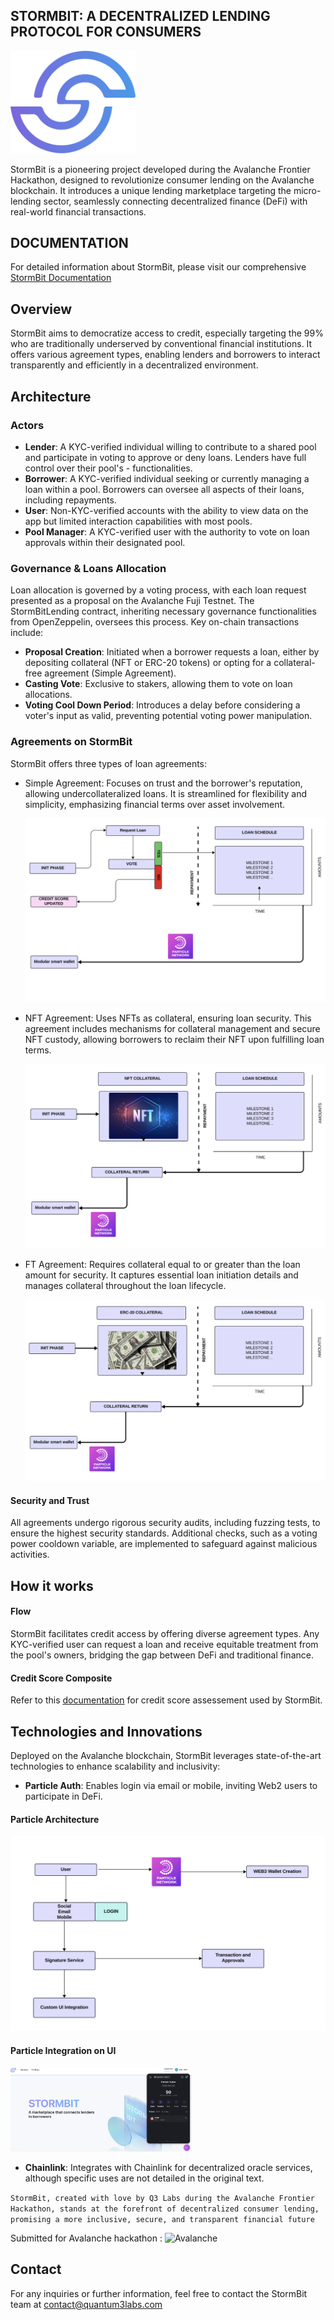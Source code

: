 ## STORMBIT: A DECENTRALIZED LENDING PROTOCOL FOR CONSUMERS


  <img src="./docs/Logo.png" alt="Stormbit Logo" width="200" class="logo">


StormBit is a pioneering project developed during the Avalanche Frontier Hackathon, designed to revolutionize consumer lending on the Avalanche blockchain. It introduces a unique lending marketplace targeting the micro-lending sector, seamlessly connecting decentralized finance (DeFi) with real-world financial transactions.


## DOCUMENTATION 


For detailed information about StormBit, please visit our comprehensive  [StormBit Documentation](https://stormbit.gitbook.io/stormbit/)

## Overview 

StormBit aims to democratize access to credit, especially targeting the 99% who are traditionally underserved by conventional financial institutions. It offers various agreement types, enabling lenders and borrowers to interact transparently and efficiently in a decentralized environment.


## Architecture 

### Actors 

- **Lender**: A KYC-verified individual willing to contribute to a shared pool and participate in voting to approve or deny loans. Lenders have full control over their pool's - functionalities.
- **Borrower**: A KYC-verified individual seeking or currently managing a loan within a pool. Borrowers can oversee all aspects of their loans, including repayments.
- **User**: Non-KYC-verified accounts with the ability to view data on the app but limited interaction capabilities with most pools.
- **Pool Manager**: A KYC-verified user with the authority to vote on loan approvals within their designated pool.

### Governance & Loans Allocation 

Loan allocation is governed by a voting process, with each loan request presented as a proposal on the Avalanche Fuji Testnet. The StormBitLending contract, inheriting necessary governance functionalities from OpenZeppelin, oversees this process. Key on-chain transactions include:

- **Proposal Creation**: Initiated when a borrower requests a loan, either by depositing collateral (NFT or ERC-20 tokens) or opting for a collateral-free agreement (Simple Agreement).
- **Casting Vote**: Exclusive to stakers, allowing them to vote on loan allocations. 
- **Voting Cool Down Period**: Introduces a delay before considering a voter's input as valid, preventing potential voting power manipulation.


### Agreements on StormBit

StormBit offers three types of loan agreements:

- Simple Agreement: Focuses on trust and the borrower's reputation, allowing undercollateralized loans. It is streamlined for flexibility and simplicity, emphasizing financial terms over asset involvement.

  <img src="./docs/SimpleAgreement.png" alt="SimpleAgreement" >


- NFT Agreement: Uses NFTs as collateral, ensuring loan security. This agreement includes mechanisms for collateral management and secure NFT custody, allowing borrowers to reclaim their NFT upon fulfilling loan terms.

  <img src="./docs/NFTAgreement.png" alt="NFTAgreement" >


- FT Agreement: Requires collateral equal to or greater than the loan amount for security. It captures essential loan initiation details and manages collateral throughout the loan lifecycle.

  <img src="./docs/FTAgreement.png" alt="FTAgreement Logo" >

#### Security and Trust
All agreements undergo rigorous security audits, including fuzzing tests, to ensure the highest security standards. Additional checks, such as a voting power cooldown variable, are implemented to safeguard against malicious activities.


## How it works 

#### Flow 

StormBit facilitates credit access by offering diverse agreement types. Any KYC-verified user can request a loan and receive equitable treatment from the pool's owners, bridging the gap between DeFi and traditional finance.

#### Credit Score Composite 

Refer to this [documentation](https://stormbit.gitbook.io/stormbit/credit-score-composite) for credit score assessement used by StormBit. 

## Technologies and Innovations

Deployed on the Avalanche blockchain, StormBit leverages state-of-the-art technologies to enhance scalability and inclusivity:

- **Particle Auth**: Enables login via email or mobile, inviting Web2 users to participate in DeFi.


#### Particle Architecture 
<img src="./docs/ParticleArchitecture.png" alt="Particle Architecture" >


#### Particle Integration on UI 
<img src="./docs/Particle.png" alt="Particle Auth" width="290" >



- **Chainlink**: Integrates with Chainlink for decentralized oracle services, although specific uses are not detailed in the original text.



```StormBit, created with love by Q3 Labs during the Avalanche Frontier Hackathon, stands at the forefront of decentralized consumer lending, promising a more inclusive, secure, and transparent financial future```



Submitted for Avalanche hackathon :   <img src="./docs/Avalanche.png" alt="Avalanche" width="40" >



## Contact 
For any inquiries or further information, feel free to contact the StormBit team at contact@quantum3labs.com 








